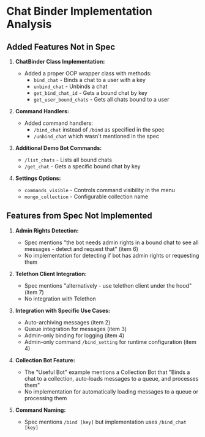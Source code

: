 # Chat Binder Implementation Analysis

## Added Features Not in Spec

1. **ChatBinder Class Implementation:**
    - Added a proper OOP wrapper class with methods:
        - `bind_chat` - Binds a chat to a user with a key
        - `unbind_chat` - Unbinds a chat
        - `get_bind_chat_id` - Gets a bound chat by key
        - `get_user_bound_chats` - Gets all chats bound to a user

2. **Command Handlers:**
    - Added command handlers:
        - `/bind_chat` instead of `/bind` as specified in the spec
        - `/unbind_chat` which wasn't mentioned in the spec

3. **Additional Demo Bot Commands:**
    - `/list_chats` - Lists all bound chats
    - `/get_chat` - Gets a specific bound chat by key

4. **Settings Options:**
    - `commands_visible` - Controls command visibility in the menu
    - `mongo_collection` - Configurable collection name

## Features from Spec Not Implemented

1. **Admin Rights Detection:**
    - Spec mentions "the bot needs admin rights in a bound chat to see all messages - detect and request that" (item 6)
    - No implementation for detecting if bot has admin rights or requesting them

2. **Telethon Client Integration:**
    - Spec mentions "alternatively - use telethon client under the hood" (item 7)
    - No integration with Telethon

3. **Integration with Specific Use Cases:**
    - Auto-archiving messages (item 2)
    - Queue integration for messages (item 3)
    - Admin-only binding for logging (item 4)
    - Admin-only command `/bind_setting` for runtime configuration (item 4)

4. **Collection Bot Feature:**
    - The "Useful Bot" example mentions a Collection Bot that "Binds a chat to a collection, auto-loads messages to a queue, and processes them"
    - No implementation for automatically loading messages to a queue or processing them

5. **Command Naming:**
    - Spec mentions `/bind [key]` but implementation uses `/bind_chat [key]`